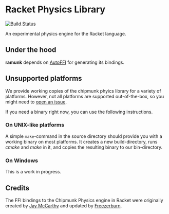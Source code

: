 Racket Physics Library
======================

[![Build Status](https://travis-ci.org/samvv/ramunk.svg?branch=master)](https://travis-ci.org/samvv/ramunk)

An experimental physics engine for the Racket language.

## Under the hood 

**ramunk** depends on [AutoFFI](http://github.com/samvv/racket-autoffi) for generating its bindings.

## Unsupported platforms

We provide working copies of the chipmunk phyics library for a
variety of platforms. However, not all platforms are supported
out-of-the-box, so you might need to
[open an issue](http://github.com/samvv/ramunk/issues/new).

If you need a binary right now, you can use the following instructions.

### On UNIX-like platforms

A simple `make`-command in the source directory should provide you
with a working binary on most platforms. It creates a new
build-directory, runs _cmake_ and _make_ in it, and copies the
resulting binary to our bin-directory.

### On Windows

This is a work in progress.

## Credits

The FFI bindings to the Chipmunk Physics engine in Racket were originally created by [Jay McCarthy](http://planet.plt-scheme.org/display.ss?owner=jaymccarthy) and updated by [Freezerburn](https://github.com/Freezerburn).

